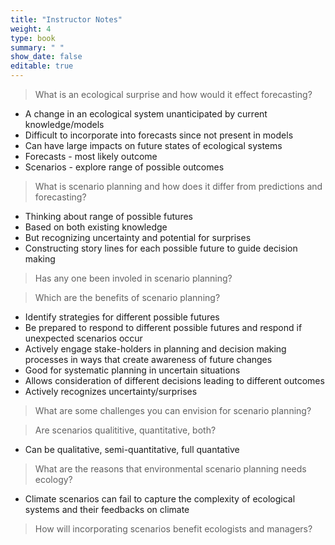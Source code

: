 ```yaml
---
title: "Instructor Notes"
weight: 4
type: book
summary: " "
show_date: false
editable: true
---
```


> What is an ecological surprise and how would it effect forecasting?

* A change in an ecological system unanticipated by current knowledge/models
* Difficult to incorporate into forecasts since not present in models
* Can have large impacts on future states of ecological systems
* Forecasts - most likely outcome
* Scenarios - explore range of possible outcomes

> What is scenario planning and how does it differ from predictions and forecasting?

* Thinking about range of possible futures
* Based on both existing knowledge
* But recognizing uncertainty and potential for surprises
* Constructing story lines for each possible future to guide decision making

> Has any one been involed in scenario planning?

> Which are the benefits of scenario planning?

* Identify strategies for different possible futures
* Be prepared to respond to different possible futures and respond if unexpected scenarios occur
* Actively engage stake-holders in planning and decision making processes in ways that create awareness of future changes
* Good for systematic planning in uncertain situations
* Allows consideration of different decisions leading to different outcomes
* Actively recognizes uncertainty/surprises

> What are some challenges you can envision for scenario planning?


> Are scenarios qualititive, quantitative, both?

* Can be qualitative, semi-quantitative, full quantative

> What are the reasons that environmental scenario planning needs ecology?

* Climate scenarios can fail to capture the complexity of ecological systems and their feedbacks on climate

> How will incorporating scenarios benefit ecologists and managers?